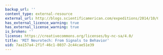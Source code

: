 ```yaml
---
backup_url: ''
content_type: external-resource
external_url: http://blogs.scientificamerican.com/expeditions/2014/10/02/mit-neurotech-from-signals-to-behavior/
has_external_licence_warning: true
has_external_license_warning: true
is_broken: ''
license: https://creativecommons.org/licenses/by-nc-sa/4.0/
title: 'MIT Neurotech: From Signals to Behavior'
uid: 7aa157a4-2f1f-46c1-8037-2c44cae51e39
---
```

